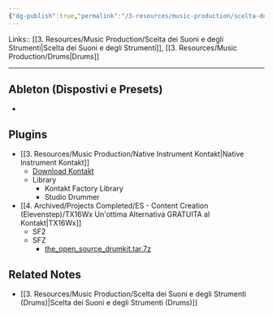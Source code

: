 ```yaml
---
{"dg-publish":true,"permalink":"/3-resources/music-production/scelta-dei-suoni-e-degli-strumenti-acoustic-drums/","tags":["note"]}
---
```


Links:: [[3. Resources/Music Production/Scelta dei Suoni e degli Strumenti\|Scelta dei Suoni e degli Strumenti]], [[3. Resources/Music Production/Drums\|Drums]]

---

## Ableton (Dispostivi e Presets)

- 


## Plugins

- [[3. Resources/Music Production/Native Instrument Kontakt\|Native Instrument Kontakt]]
	- [Download Kontakt](https://rutracker.net/forum/viewtopic.php?t=6478615)
	- Library
		- Kontakt Factory Library
		- Studio Drummer
- [[4. Archived/Projects Completed/ES - Content Creation (Elevenstep)/TX16Wx Un'ottima Alternativa GRATUITA al Kontakt\|TX16Wx]]
	- SF2
	- SFZ
		- [the_open_source_drumkit.tar.7z](https://download.linuxaudio.org/musical-instrument-libraries/sfz/the_open_source_drumkit.tar.7z)




## Related Notes

- [[3. Resources/Music Production/Scelta dei Suoni e degli Strumenti (Drums)\|Scelta dei Suoni e degli Strumenti (Drums)]]

